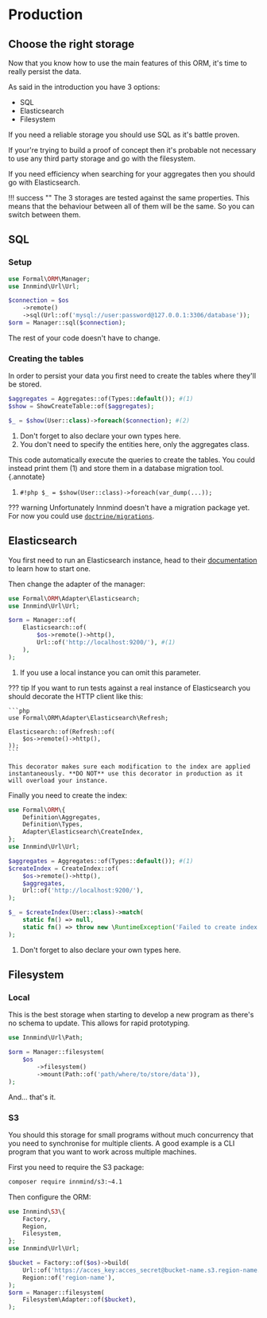 # Production

## Choose the right storage

Now that you know how to use the main features of this ORM, it's time to really persist the data.

As said in the introduction you have 3 options:

- SQL
- Elasticsearch
- Filesystem

If you need a reliable storage you should use SQL as it's battle proven.

If your're trying to build a proof of concept then it's probable not necessary to use any third party storage and go with the filesystem.

If you need efficiency when searching for your aggregates then you should go with Elasticsearch.

!!! success ""
    The 3 storages are tested against the same properties. This means that the behaviour between all of them will be the same. So you can switch between them.

## SQL

### Setup

```php
use Formal\ORM\Manager;
use Innmind\Url\Url;

$connection = $os
    ->remote()
    ->sql(Url::of('mysql://user:password@127.0.0.1:3306/database'));
$orm = Manager::sql($connection);
```

The rest of your code doesn't have to change.

### Creating the tables

In order to persist your data you first need to create the tables where they'll be stored.

```php
$aggregates = Aggregates::of(Types::default()); #(1)
$show = ShowCreateTable::of($aggregates);

$_ = $show(User::class)->foreach($connection); #(2)
```

1. Don't forget to also declare your own types here.
2. You don't need to specify the entities here, only the aggregates class.

This code automatically execute the queries to create the tables. You could instead print them (1) and store them in a database migration tool.
{.annotate}

1. `#!php $_ = $show(User::class)->foreach(var_dump(...));`

??? warning
    Unfortunately Innmind doesn't have a migration package yet. For now you could use [`doctrine/migrations`](https://packagist.org/packages/doctrine/migrations).

## Elasticsearch

You first need to run an Elasticsearch instance, head to their [documentation](https://www.elastic.co/guide/en/elasticsearch/reference/current/getting-started.html) to learn how to start one.

Then change the adapter of the manager:

```php
use Formal\ORM\Adapter\Elasticsearch;
use Innmind\Url\Url;

$orm = Manager::of(
    Elasticsearch::of(
        $os->remote()->http(),
        Url::of('http://localhost:9200/'), #(1)
    ),
);
```

1. If you use a local instance you can omit this parameter.

??? tip
    If you want to run tests against a real instance of Elasticsearch you should decorate the HTTP client like this:

    ```php
    use Formal\ORM\Adapter\Elasticsearch\Refresh;

    Elasticsearch::of(Refresh::of(
        $os->remote()->http(),
    ));
    ```

    This decorator makes sure each modification to the index are applied instantaneously. **DO NOT** use this decorator in production as it will overload your instance.

Finally you need to create the index:

```php
use Formal\ORM\{
    Definition\Aggregates,
    Definition\Types,
    Adapter\Elasticsearch\CreateIndex,
};
use Innmind\Url\Url;

$aggregates = Aggregates::of(Types::default()); #(1)
$createIndex = CreateIndex::of(
    $os->remote()->http(),
    $aggregates,
    Url::of('http://localhost:9200/'),
);

$_ = $createIndex(User::class)->match(
    static fn() => null,
    static fn() => throw new \RuntimeException('Failed to create index'),
);
```

1. Don't forget to also declare your own types here.

## Filesystem

### Local

This is the best storage when starting to develop a new program as there's no schema to update. This allows for rapid prototyping.

```php
use Innmind\Url\Path;

$orm = Manager::filesystem(
    $os
        ->filesystem()
        ->mount(Path::of('path/where/to/store/data')),
);
```

And... that's it.

### S3

You should this storage for small programs without much concurrency that you need to synchronise for multiple clients. A good example is a CLI program that you want to work across multiple machines.

First you need to require the S3 package:

```sh
composer require innmind/s3:~4.1
```

Then configure the ORM:

```php
use Innmind\S3\{
    Factory,
    Region,
    Filesystem,
};
use Innmind\Url\Url;

$bucket = Factory::of($os)->build(
    Url::of('https://acces_key:acces_secret@bucket-name.s3.region-name.scw.cloud/'),
    Region::of('region-name'),
);
$orm = Manager::filesystem(
    Filesystem\Adapter::of($bucket),
);
```
